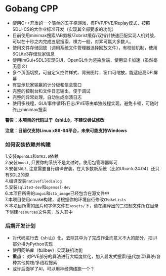# Gobang CPP
- 使用C++开发的一个简单的五子棋游戏，有PVP/PVE/Replay模式，按照SDU-CS的大作业标准开发（实现其全部要求的功能）
- 目前使用minimax搜索/AB剪枝/Zobrist缓存/双指针快速匹配实现人机对战，可以在十秒之内完成五层搜索，棋力一般，对弈可赢大多数人。
- 使用文件存储回放（调用系统文件管理器选择回放文件），有校验机制，使用SQLite3存储玩家信息
- 使用ImGui+SDL3实现GUI，OpenGL作为渲染后端，使用显卡加速（虽然毫无意义）
- 多个页面切换，可自定义控件样式、背景图片，窗口可缩放，能适应高DPI屏幕
- 有显示玩家输赢的计分板和信息窗口
- 完整的控制台和文件日志输出，便于调试
- 完整的异常处理，自动生成崩溃日志
- 使用多线程，GUI/事件循环/日志/PVE等由单独线程实现，避免卡顿，可随时终止minimax搜索

**警告：本项目的代码过于《shi山》，不建议尝试修改**

**注意：目前仅支持Linux x86-64平台，未来可能支持Windows**

### 如何安装依赖并构建
1.安装`OpenGL3`和`GTK3.0`依赖\
2.安装`boost`, 只要你的系统不是太过时，使用包管理器即可\
3.安装`SDL3`, 注意需要自行编译安装，在大多数新系统（比如Ubuntu24.04）还只有SDL2的源\
4.编译安装`nativefiledialog`\
5.安装`sqlite3-dev`和`openssl-dev`\
6.本项目所需的`imgui`和`stb_image`已经包含在源文件中\
7.本项目使用cmake构建，请根据你的环境自行修改`CMakeLists`\
8.本项目所需的图片和字体文件在`assets/`下，请在编译出的二进制文件所在目录下创建`resources`文件夹，放入其中

### 后期开发计划
- 对代码进行去《shi山》化，去除其中为了完成作业而意义不大的部分，把UI部分换为Python实现
- 使用网络库（如libev）实现联机功能
- **重点**： 对PVE部分的算法进行大幅度优化，加入启发式搜索/迭代加深/算杀/各种其他剪枝/多线程搜索
- 或许后面学了AI，可以用神经网络跑一个？

